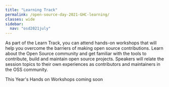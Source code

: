 ```yaml
---
title: "Learning Track"
permalink: /open-source-day-2021-GHC-learning/
classes: wide
sidebar:
  nav: "osd2021july"
---
```


As part of the Learn Track, you can attend hands-on workshops that will help you overcome the barriers of making open source contributions. Learn about the Open Source community and get familiar with the tools to contribute, build and maintain open source projects. Speakers will relate the session topics to their own experiences as contributors and maintainers in the OSS community.

This Year's Hands on Workshops coming soon




